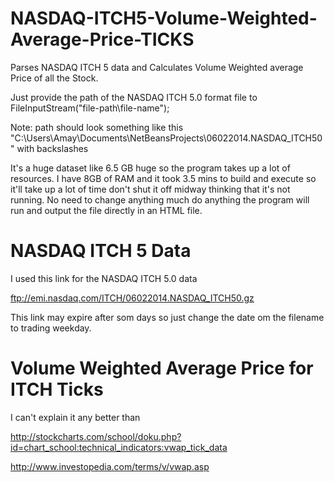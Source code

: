 # NASDAQ-ITCH5-Volume-Weighted-Average-Price-TICKS
Parses NASDAQ ITCH 5 data and Calculates Volume Weighted average Price of all the Stock. 

Just provide the path of the NASDAQ ITCH 5.0 format file to FileInputStream("file-path\\file-name");

Note: path should look something like this "C:\\Users\\Amay\\Documents\\NetBeansProjects\\06022014.NASDAQ_ITCH50" with backslashes

It's a huge dataset like 6.5 GB huge so the program takes up a lot of resources. I have 8GB of RAM and it took 3.5 mins to build and execute so it'll take up a lot of time don't shut it off midway thinking that it's not running. No need to change anything much do anything the program will run and output the file directly in an HTML file.

# NASDAQ ITCH 5 Data 

I used this link for the NASDAQ ITCH 5.0 data

ftp://emi.nasdaq.com/ITCH/06022014.NASDAQ_ITCH50.gz

This link may expire after som days so just change the date om the filename to trading weekday.

# Volume Weighted Average Price for ITCH Ticks

I can't explain it any better than 

http://stockcharts.com/school/doku.php?id=chart_school:technical_indicators:vwap_tick_data

http://www.investopedia.com/terms/v/vwap.asp
